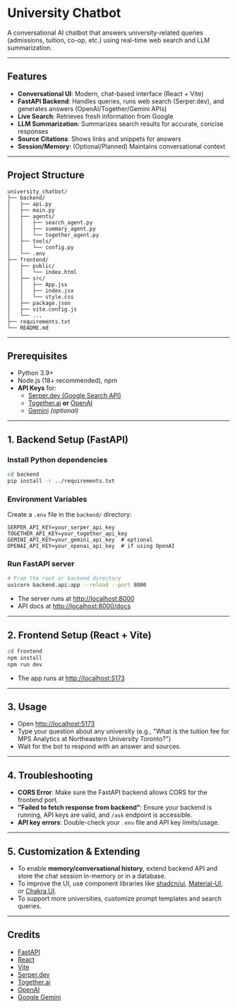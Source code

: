 # University Chatbot

A conversational AI chatbot that answers university-related queries (admissions, tuition, co-op, etc.) using real-time web search and LLM summarization.

---

## Features

- **Conversational UI**: Modern, chat-based interface (React + Vite)
- **FastAPI Backend**: Handles queries, runs web search (Serper.dev), and generates answers (OpenAI/Together/Gemini APIs)
- **Live Search**: Retrieves fresh information from Google
- **LLM Summarization**: Summarizes search results for accurate, concise responses
- **Source Citations**: Shows links and snippets for answers
- **Session/Memory**: (Optional/Planned) Maintains conversational context

---

## Project Structure

```
university_chatbot/
├── backend/
│   ├── api.py
│   ├── main.py
│   ├── agents/
│   │   ├── search_agent.py
│   │   ├── summary_agent.py
│   │   └── together_agent.py
│   ├── tools/
│   │   └── config.py
│   └── .env
├── frontend/
│   ├── public/
│   │   └── index.html
│   ├── src/
│   │   ├── App.jsx
│   │   ├── index.jsx
│   │   └── style.css
│   ├── package.json
│   ├── vite.config.js
│   └── ...
├── requirements.txt
└── README.md
```

---

## Prerequisites

- Python 3.9+
- Node.js (18+ recommended), npm
- **API Keys** for:
    - [Serper.dev (Google Search API)](https://serper.dev)
    - [Together.ai](https://platform.together.ai/) **or** [OpenAI](https://platform.openai.com/)
    - [Gemini](https://ai.google.dev/) *(optional)*

---

## 1. Backend Setup (FastAPI)

### Install Python dependencies

```bash
cd backend
pip install -r ../requirements.txt
```

### Environment Variables

Create a `.env` file in the `backend/` directory:

```
SERPER_API_KEY=your_serper_api_key
TOGETHER_API_KEY=your_together_api_key
GEMINI_API_KEY=your_gemini_api_key  # optional
OPENAI_API_KEY=your_openai_api_key  # if using OpenAI
```

### Run FastAPI server

```bash
# From the root or backend directory
uvicorn backend.api:app --reload --port 8000
```

- The server runs at [http://localhost:8000](http://localhost:8000)
- API docs at [http://localhost:8000/docs](http://localhost:8000/docs)

---

## 2. Frontend Setup (React + Vite)

```bash
cd frontend
npm install
npm run dev
```
- The app runs at [http://localhost:5173](http://localhost:5173)

---

## 3. Usage

- Open [http://localhost:5173](http://localhost:5173)
- Type your question about any university (e.g., "What is the tuition fee for MPS Analytics at Northeastern University Toronto?")
- Wait for the bot to respond with an answer and sources.

---

## 4. Troubleshooting

- **CORS Error**: Make sure the FastAPI backend allows CORS for the frontend port.
- **"Failed to fetch response from backend"**: Ensure your backend is running, API keys are valid, and `/ask` endpoint is accessible.
- **API key errors**: Double-check your `.env` file and API key limits/usage.

---

## 5. Customization & Extending

- To enable **memory/conversational history**, extend backend API and store the chat session in-memory or in a database.
- To improve the UI, use component libraries like [shadcn/ui](https://ui.shadcn.com/), [Material-UI](https://mui.com/), or [Chakra UI](https://chakra-ui.com/).
- To support more universities, customize prompt templates and search queries.


---

## Credits

- [FastAPI](https://fastapi.tiangolo.com/)
- [React](https://react.dev/)
- [Vite](https://vitejs.dev/)
- [Serper.dev](https://serper.dev/)
- [Together.ai](https://platform.together.ai/)
- [OpenAI](https://openai.com/)
- [Google Gemini](https://ai.google.dev/)
